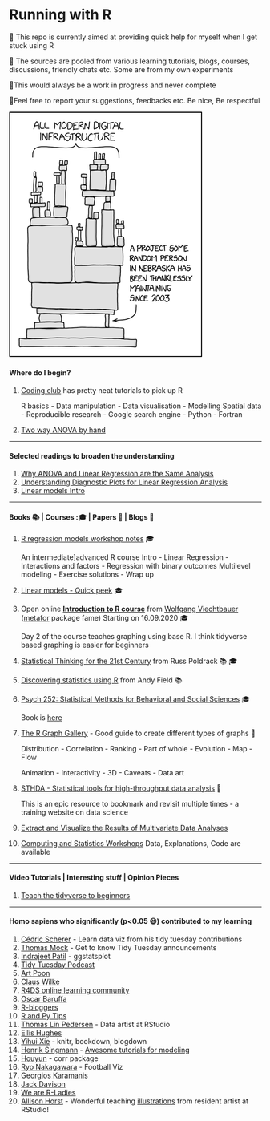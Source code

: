 ﻿# Running with R
:page_with_curl: This repo is currently aimed at providing quick help for myself when I get stuck using R

:page_with_curl: The sources are pooled from various learning tutorials, blogs, courses, discussions, friendly chats etc. Some are from my own experiments

:page_with_curl:This would always be a work in progress and never complete

:page_with_curl:Feel free to report your suggestions, feedbacks etc. Be nice, Be respectful

![Be grateful](https://github.com/rahulvenugopal/Running_With_R/blob/master/images/dependency.png)

#### Where do I begin?

1. [Coding club](https://ourcodingclub.github.io/) has pretty neat tutorials to pick up R
   
   R basics - Data manipulation - Data visualisation - Modelling
   Spatial data - Reproducible research -
   Google search engine - Python - Fortran
   
2. [Two way ANOVA by hand](https://www.youtube.com/watch?v=V_fKD1jqHyk)

----

#### Selected readings to broaden the understanding

1. [Why ANOVA and Linear Regression are the Same Analysis](https://www.theanalysisfactor.com/why-anova-and-linear-regression-are-the-same-analysis/)
2. [Understanding Diagnostic Plots for Linear Regression Analysis](https://data.library.virginia.edu/diagnostic-plots/)
3. [Linear models Intro](https://data.princeton.edu/r/linearmodels)

----

#### Books :books: | Courses ::mortar_board: | Papers :page_facing_up: | Blogs :book:

1. [R regression models workshop notes](http://tutorials.iq.harvard.edu/R/Rstatistics/Rstatistics.html#introduction) :mortar_board:
   
   An intermediate]advanced R course
   Intro - Linear Regression - Interactions and factors - Regression with binary outcomes
   Multilevel modeling - Exercise solutions - Wrap up
   
2. [Linear models - Quick peek](https://data.princeton.edu/r/linearmodels) :mortar_board:

3. Open online [**Introduction to R course**](http://www.wvbauer.com/doku.php/course_oor) from [Wolfgang Viechtbauer](http://www.wvbauer.com/doku.php/home) ([metafor](http://www.metafor-project.org/doku.php) package fame)
   Starting on 16.09.2020 :mortar_board:

   Day 2 of the course teaches graphing using base R. I think tidyverse based graphing is easier for beginners
   
4. [Statistical Thinking for the 21st Century](https://statsthinking21.org/) from Russ Poldrack :books: :mortar_board:

5. [Discovering statistics using R](https://www.discoveringstatistics.com/) from Andy Field :books:

6. [Psych 252: Statistical Methods for Behavioral and Social Sciences](https://web.stanford.edu/class/psych252/#) :mortar_board:

   Book is [here](https://psych252.github.io/psych252book/)

7. [The R Graph Gallery](https://www.r-graph-gallery.com/) - Good guide to create different types of graphs :book:

   Distribution - Correlation - Ranking - Part of whole - Evolution - Map - Flow

   Animation - Interactivity - 3D - Caveats - Data art

8. [STHDA - Statistical tools for high-throughput data analysis](http://www.sthda.com/english/) :book:

   This is an epic resource to bookmark and revisit multiple times - a training website on data science

9. [Extract and Visualize the Results of Multivariate Data Analyses](https://rpkgs.datanovia.com/factoextra/)

10. [Computing and Statistics Workshops](https://opr.princeton.edu/workshops/)
Data, Explanations, Code are available

---

#### Video Tutorials | Interesting stuff | Opinion Pieces

1. [Teach the tidyverse to beginners](http://varianceexplained.org/r/teach-tidyverse/)

---

#### Homo sapiens who significantly (p<0.05 :laughing:) contributed to my learning

1. [Cédric Scherer](http://cedricscherer.netlify.com/) - Learn data viz from his tidy tuesday contributions
2. [Thomas Mock](https://twitter.com/thomas_mock) - Get to know Tidy Tuesday announcements
3. [Indrajeet Patil](https://t.co/tvq0WpRSgz?amp=1) - ggstatsplot
4. [Tidy Tuesday Podcast](https://t.co/Lxs93VUBxG?amp=1)
5. [Art Poon](https://twitter.com/art_poon)
6. [Claus Wilke](https://t.co/mHjnYFxD9D?amp=1)
7. [R4DS online learning community](https://twitter.com/R4DScommunity)
8. [Oscar Baruffa](https://twitter.com/OscarBaruffa)
9. [R-bloggers](http://t.co/s1TkcCUCoR?amp=1)
10. [R and Py Tips](https://twitter.com/R_Programming)
11. [Thomas Lin Pedersen](https://twitter.com/thomasp85) - Data artist at RStudio
12. [Ellis Hughes](https://twitter.com/ellis_hughes)
13. [Yihui Xie](https://twitter.com/xieyihui) - knitr, bookdown, blogdown
14. [Henrik Singmann](https://t.co/UUBLr64vHE?amp=1) - [Awesome tutorials for modeling](https://github.com/singmann)
15. [Houyun](https://twitter.com/houyunhuang) - corr package
16. [Ryo Nakagawara](https://twitter.com/R_by_Ryo) - Football Viz
17. [Georgios Karamanis](https://twitter.com/geokaramanis)
18. [Jack Davison](https://twitter.com/JDavison_)
19. [We are R-Ladies](https://twitter.com/WeAreRLadies)
20. [Allison Horst](https://t.co/7w8ECOcN4M?amp=1) - Wonderful teaching [illustrations](https://t.co/7w8ECOcN4M?amp=1) from resident artist at RStudio!



